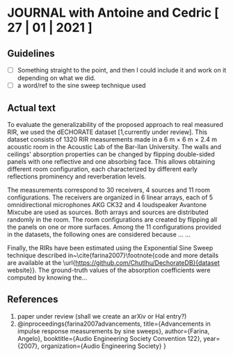 # JOURNAL with Antoine and Cedric [ 27 | 01 | 2021 ]

## Guidelines

- [ ] Something straight to the point, and then I could include it and work on it depending on what we did.
- [ ] a word/ref to the sine sweep technique used

## Actual text

To evaluate the generalizability of the proposed approach to real measured RIR, we used the dECHORATE dataset [1,currently under review].
This dataset consists of 1320 RIR measurements made in a 6 m $\times$
6 m $\times$ 2.4 m acoustic room in the Acoustic Lab of the Bar-Ilan University.
The walls and ceilings' absorption properties can be changed by flipping double-sided panels with one reflective and one absorbing face. This allows obtaining different room configuration, each characterized by different early reflections prominency and reverberation levels.

The measurements correspond to 30 receivers, 4 sources and 11 room configurations.
The receivers are organized in 6 linear arrays, each of 5 omnidirectional microphones AKG CK32 and 4 loudspeaker Avantone Mixcube are used as sources. Both arrays and sources are distributed randomly in the room.
The room configurations are created by flipping all the panels on one or more surfaces.
Among the 11 configurations provided in the datasets, the following ones are considered because ... ...

Finally, the RIRs have been estimated using the Exponential Sine Sweep technique described in~\cite{farina2007}\footnote{code and more details are available at the \url{https://github.com/Chutlhu/DechorateDB}{dataset website}}.
The ground-truth values of the absorption coefficients were computed by knowing the...

## References

1. paper under review (shall we create an arXiv or Hal entry?)
2. @inproceedings{farina2007advancements,
  title={Advancements in impulse response measurements by sine sweeps},
  author={Farina, Angelo},
  booktitle={Audio Engineering Society Convention 122},
  year={2007},
  organization={Audio Engineering Society}
}
